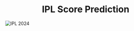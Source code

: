 <H1><CENTER>IPL Score Prediction</CENTER></H1>

![IPL 2024](https://images.news18.com/ibnlive/uploads/2023/11/ipl_2024_live_updates-2023-11-a9b6336a8f392bf8b04374ba46914130.jpg?impolicy=website&width=640&height=480)
